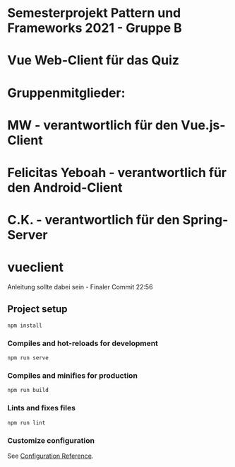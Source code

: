 # Semesterprojekt Pattern und Frameworks 2021 - Gruppe B
#
# Vue Web-Client für das Quiz
#
# Gruppenmitglieder:
# MW - verantwortlich für den Vue.js-Client
# Felicitas Yeboah - verantwortlich für den Android-Client
# C.K. - verantwortlich für den Spring-Server
#


# vueclient

Anleitung sollte dabei sein -
Finaler Commit 22:56

## Project setup

```
npm install
```

### Compiles and hot-reloads for development

```
npm run serve
```

### Compiles and minifies for production
```
npm run build
```

### Lints and fixes files
```
npm run lint
```

### Customize configuration
See [Configuration Reference](https://cli.vuejs.org/config/).
